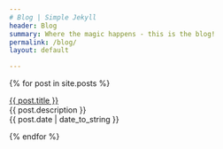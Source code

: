 ```yaml
---
# Blog | Simple Jekyll
header: Blog
summary: Where the magic happens - this is the blog!
permalink: /blog/
layout: default

---
```


{% for post in site.posts %}
  <p><a href="{{ post.url }}">{{ post.title }}</a><br>
  {{ post.description }}<br>
  {{ post.date | date_to_string }}</p>
{% endfor %}
